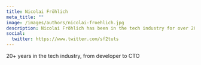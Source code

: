 ```yaml
---
title: Nicolai Fröhlich
meta_title: ""
image: /images/authors/nicolai-froehlich.jpg
description: Nicolai Fröhlich has been in the tech industry for over 20 years, from developer to CTO.
social:
  twitter: https://www.twitter.com/sf2tuts
---
```


20+ years in the tech industry, from developer to CTO


